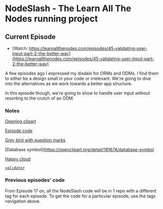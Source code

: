 # NodeSlash - The Learn All The Nodes running project

## Current Episode

* [Watch: https://learnallthenodes.com/episodes/45-validating-user-input-part-2-the-better-way](https://learnallthenodes.com/episodes/45-validating-user-input-part-2-the-better-way)

A few episodes ago I expressed my disdain for ORMs and ODMs.  I find them to either be a design small in your code or irrelevant.  We're going to dive into the alternatives as we work towards a better app structure.

In this episode though, we're going to show to handle user input without resorting to the crutch of an ODM.
### Notes

[Opening clipart](https://openclipart.org/detail/33859/furnace-filter)

[Episode code]()

[Grey bird with question marks](https://openclipart.org/detail/194097/grey-bird-with-question-marks)

[Database symbol](https://openclipart.org/detail/181674/database-symbol

[Happy cloud](https://openclipart.org/detail/185355/happy-cloud)

[`validator`](https://www.npmjs.com/package/validator)

### Previous episodes' code

From Episode 17 on, all the NodeSlash code will be in 1 repo with a different tag for each episode.  To get the code for a particular episode, use the tags navigation above.
